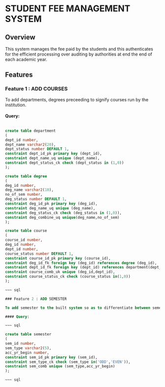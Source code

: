 # STUDENT FEE MANAGEMENT SYSTEM

## Overview
 
  This system manages the fee paid by the students and this authenticates for the efficient processing over auditing by authorities at end the end of each academic year.

## Features

### Feature 1 : ADD COURSES

To add departments, degrees preceeding to signify courses run by the institution.

#### Query:

~~~ sql

create table department
(
dept_id number,
dept_name varchar2(20),
dept_status number DEFAULT 1,
constraint dept_id_pk primary key (dept_id),
constraint dept_name_uq unique (dept_name),
constraint dept_status_ck check (dept_status in (1,0))
);

create table degree
(
deg_id number,
deg_name varchar2(10),
no_of_sem number,
deg_status number DEFAULT 1,
constraint deg_id_pk primary key (deg_id),
constraint deg_name_uq unique (deg_name),
constraint deg_status_ck check (deg_status in (1,0)),
constraint deg_combine_uq unique(deg_name,no_of_sem)
);

create table course
(
course_id number,
deg_id number,
dept_id number,
course_status number DEFAULT 1,
constraint course_id_pk primary key (course_id),
constraint deg_id_fk foreign key (deg_id) references degree (deg_id),
constraint dept_id_fk foreign key (dept_id) references department(dept_id),
constraint course_comb_uk unique (deg_id,dept_id),
constraint course_status_ck check (course_status in(1,0))
);

~~~ sql

### Feature 2 : ADD SEMESTER

To add semester to the built system so as to differentiate between semester of payment made.

#### Query:

~~~ sql

create table semester
(
sem_id number,
sem_type varchar2(5),
acc_yr_begin number,
constraint sem_id_pk primary key (sem_id),
constraint sem_type_ck check (sem_type in('ODD','EVEN')),
constraint sem_comb unique (sem_type,acc_yr_begin)
);

~~~ sql
